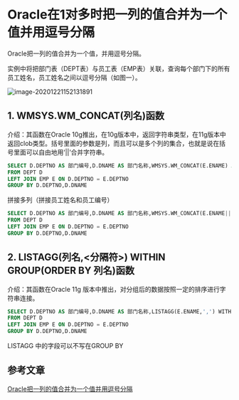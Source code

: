 # Oracle在1对多时把一列的值合并为一个值并用逗号分隔

Oracle把一列的值合并为一个值，并用逗号分隔。

实例中将把部门表（DEPT表）与员工表（EMP表）关联，查询每个部门下的所有员工姓名，员工姓名之间以逗号分隔（如图一）。

![image-20201221152131891](https://zszblog.oss-cn-beijing.aliyuncs.com/zszblog/blogimage-master/img/image-20201221152131891.png)

## 1. WMSYS.WM_CONCAT(列名)函数

 介绍：其函数在Oracle 10g推出，在10g版本中，返回字符串类型，在11g版本中返回clob类型。括号里面的参数是列，而且可以是多个列的集合，也就是说在括号里面可以自由地用‘||’合并字符串。

```sql
SELECT D.DEPTNO AS 部门编号,D.DNAME AS 部门名称,WMSYS.WM_CONCAT(E.ENAME) AS 员工列表 
FROM DEPT D
LEFT JOIN EMP E ON D.DEPTNO = E.DEPTNO
GROUP BY D.DEPTNO,D.DNAME
```

拼接多列（拼接员工姓名和员工编号）

```sql
SELECT D.DEPTNO AS 部门编号,D.DNAME AS 部门名称,WMSYS.WM_CONCAT(E.ENAME||'('||E.EMPNO||')') AS 员工列表 
FROM DEPT D
LEFT JOIN EMP E ON D.DEPTNO = E.DEPTNO
GROUP BY D.DEPTNO,D.DNAME
```

## 2. LISTAGG(列名,<分隔符>) WITHIN GROUP(ORDER BY 列名)函数

介绍：其函数在Oracle 11g 版本中推出，对分组后的数据按照一定的排序进行字符串连接。

```sql
SELECT D.DEPTNO AS 部门编号,D.DNAME AS 部门名称,LISTAGG(E.ENAME,',') WITHIN GROUP(ORDER BY E.ENAME) AS 员工列表 
FROM DEPT D
LEFT JOIN EMP E ON D.DEPTNO = E.DEPTNO
GROUP BY D.DEPTNO,D.DNAME
```

LISTAGG 中的字段可以不写在GROUP BY

## 参考文章

[Oracle把一列的值合并为一个值并用逗号分隔](https://blog.csdn.net/pan_junbiao/article/details/79948222)
